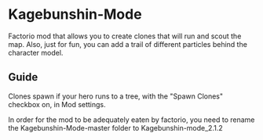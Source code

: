 # Kagebunshin-Mode

Factorio mod that allows you to create clones that will run and scout the map. Also, just for fun, you can add a trail of different particles behind the character model.





## Guide

Clones spawn if your hero runs to a tree, with the "Spawn Clones" checkbox on, in Mod settings.

In order for the mod to be adequately eaten by factorio, you need to rename the Kagebunshin-Mode-master folder to Kagebunshin-mode_2.1.2
